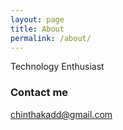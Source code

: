 ```yaml
---
layout: page
title: About
permalink: /about/
---
```


Technology Enthusiast

### Contact me

[chinthakadd@gmail.com](mailto:chinthakadd@gmail.com)
